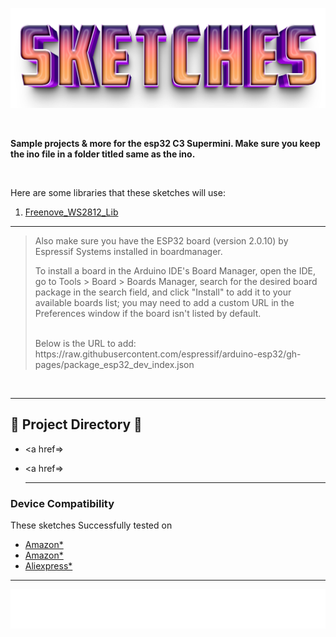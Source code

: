 ![Header](/Images/Sketches-Header.png)

<br>

<b>Sample projects & more for the esp32 C3 Supermini. Make sure you keep the ino file in a folder titled same as the ino.</b>

<br>

Here are some libraries that these sketches will use:
<ol>
  <li><a href=https://github.com/Freenove/Freenove_WS2812_Lib_for_ESP32>Freenove_WS2812_Lib</a></li>
</ol>

---

>Also make sure you have the ESP32 board (version 2.0.10) by Espressif Systems installed in boardmanager.
>
>To install a board in the Arduino IDE's Board Manager, open the IDE, go to Tools > Board > Boards Manager, 
>search for the desired board package in the search field, and click "Install" to add it to your available boards list; 
>you may need to add a custom URL in the Preferences window if the board isn't listed by default.
>
><br>
>Below is the URL to add: <br>
>https://raw.githubusercontent.com/espressif/arduino-esp32/gh-pages/package_esp32_dev_index.json


<br>

___

## 📁 Project Directory 📁

- <a href=></a>
- <a href=></a>
  
  <hr>
  
### Device Compatibility

These sketches Successfully tested on
- [Amazon\*]()
- [Amazon\*]()
- [Aliexpress\*]()

---

<p align="center">
<img src="https://github.com/ATOMNFT/ESP32-CYD-Projects/blob/main/images/Repolike.svg">
</p>